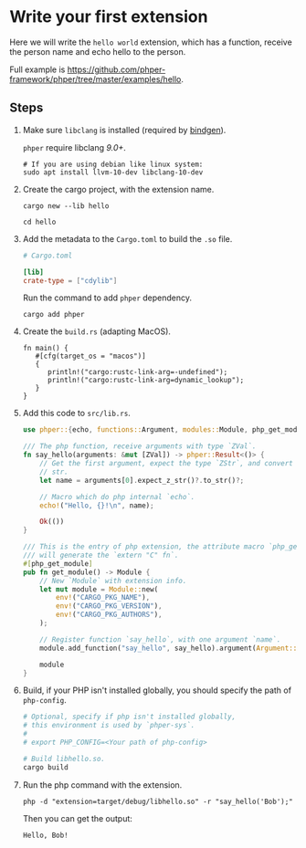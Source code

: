 # Write your first extension

Here we will write the `hello world` extension, which has a function, receive the person name and echo hello to the person.

Full example is <https://github.com/phper-framework/phper/tree/master/examples/hello>.

## Steps

1. Make sure `libclang` is installed (required by [bindgen](https://rust-lang.github.io/rust-bindgen/requirements.html)).

   `phper` require libclang *9.0+*.

   ```shell
   # If you are using debian like linux system:
   sudo apt install llvm-10-dev libclang-10-dev
   ```

1. Create the cargo project, with the extension name.

   ```shell
   cargo new --lib hello

   cd hello
   ```

1. Add the metadata to the `Cargo.toml` to build the `.so` file.

   ```toml
   # Cargo.toml

   [lib]
   crate-type = ["cdylib"]
   ```

   Run the command to add `phper` dependency.

   ```shell
   cargo add phper
   ```

1. Create the `build.rs` (adapting MacOS).

   ```rust,no_run
   fn main() {
      #[cfg(target_os = "macos")]
      {
         println!("cargo:rustc-link-arg=-undefined");
         println!("cargo:rustc-link-arg=dynamic_lookup");
      }
   }
   ```

1. Add this code to `src/lib.rs`.

   ```rust
   use phper::{echo, functions::Argument, modules::Module, php_get_module, values::ZVal};
   
   /// The php function, receive arguments with type `ZVal`.
   fn say_hello(arguments: &mut [ZVal]) -> phper::Result<()> {
       // Get the first argument, expect the type `ZStr`, and convert to Rust utf-8
       // str.
       let name = arguments[0].expect_z_str()?.to_str()?;
   
       // Macro which do php internal `echo`.
       echo!("Hello, {}!\n", name);
   
       Ok(())
   }
   
   /// This is the entry of php extension, the attribute macro `php_get_module`
   /// will generate the `extern "C" fn`.
   #[php_get_module]
   pub fn get_module() -> Module {
       // New `Module` with extension info.
       let mut module = Module::new(
           env!("CARGO_PKG_NAME"),
           env!("CARGO_PKG_VERSION"),
           env!("CARGO_PKG_AUTHORS"),
       );
   
       // Register function `say_hello`, with one argument `name`.
       module.add_function("say_hello", say_hello).argument(Argument::by_val("name"));
   
       module
   }
   ```

1. Build, if your PHP isn't installed globally, you should specify the path of `php-config`.

   ```bash
   # Optional, specify if php isn't installed globally,
   # this environment is used by `phper-sys`.
   #
   # export PHP_CONFIG=<Your path of php-config>
   
   # Build libhello.so.
   cargo build
   ```

1. Run the php command with the extension.

   ```shell
   php -d "extension=target/debug/libhello.so" -r "say_hello('Bob');"
   ```

   Then you can get the output:

   ```text
   Hello, Bob!
   ```
